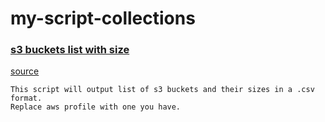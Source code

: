 # my-script-collections

### [s3 buckets list with size](https://github.com/anantadurgaprasad/my-script-collections/blob/c6bbdb3d04838df705e2d779cafb6ca539a974b0/s3-bucket-list-and-their-size.sh)
[source](https://aws.amazon.com/blogs/storage/find-out-the-size-of-your-amazon-s3-buckets/)

    This script will output list of s3 buckets and their sizes in a .csv format.
    Replace aws profile with one you have.